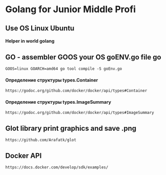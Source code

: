 # Golang for Junior Middle Profi

## Use OS Linux Ubuntu

#### Helper in world golang

## GO - assembler GOOS your OS goENV.go file go

`GOOS=linux GOARCH=amd64 go tool compile -S goEnv.go`

#### Определение структуры types.Container

`https://godoc.org/github.com/docker/docker/api/types#Container`

#### Определение структуры types.ImageSummary

`https://godoc.org/github.com/docker/docker/api/types#ImageSummary`

## Glot library print graphics and save .png

`https://github.com/Arafatk/glot`

## Docker API

`https://docs.docker.com/develop/sdk/examples/`
